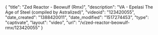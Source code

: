 {
    "title": "Zed Reactor - Beowulf (Rmx)",
    "description": "VA - Epelasi The Age of Steel (compiled by Astralized)",
    "videoid": "123420055",
    "date_created": "1388420011",
    "date_modified": "1517274453",
    "type": "captivate",
    "layout": "video",
    "url": "\/v\/zed-reactor-beowulf-rmx\/123420055"
}